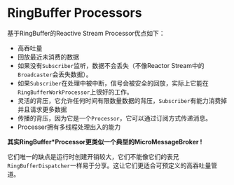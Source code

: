 # RingBuffer Processors

基于RingBuffer的Reactive Stream Processor优点如下：

* 高吞吐量
* 回放最近未消费的数据
 * 如果没有`Subscriber`监听，数据不会丢失（不像Reactor Stream中的`Broadcaster`会丢失数据）。
 * 如果`Subscriber`在处理中被中断，信号会被安全的回放，实际上它能在`RingBufferWorkProcessor`上很好的工作。
* 灵活的背压，它允许任何时间有限数量数据的背压，`Subscriber`有能力消费掉并且请求更多数据
* 传播的背压，因为它是一个`Processor`，它可以通过订阅方式传递消息。
* Processer拥有多线程处理出入的能力

**其实RingBuffer*Processor更类似一个典型的MicroMessageBroker !**

它们唯一的缺点是运行时创建开销较大，它们不能像它们的表兄`RingBufferDispatcher`一样易于分享。这让它们更适合可预定义的高吞吐量管道。

